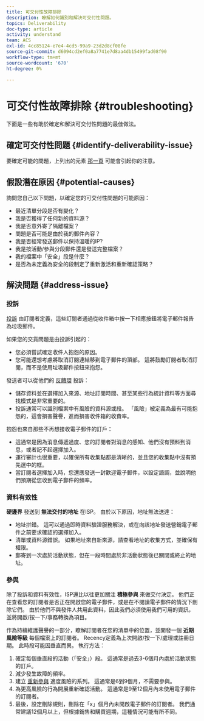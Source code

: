 ```yaml
---
title: 可交付性故障排除
description: 瞭解如何識別和解決可交付性問題。
topics: Deliverability
doc-type: article
activity: understand
team: ACS
exl-id: 4cc85124-e7e4-4cd5-99a9-23d2d8cf08fe
source-git-commit: d6094cd2ef0a8a7741e7d8aa4db15499fad08f90
workflow-type: tm+mt
source-wordcount: '670'
ht-degree: 0%

---
```


# 可交付性故障排除 {#troubleshooting}

下面是一些有助於確定和解決可交付性問題的最佳做法。

## 確定可交付性問題 {#identify-deliverability-issue}

要確定可能的問題，上列出的元素 [那一頁](/help/ongoing-monitoring.md) 可能會引起你的注意。

<!--
Mailing or campaign metrics: unsubscribe, abuse complaint and/or bounce rates are higher than usual.
Subscriber activity: opens, clicks and/or transactions are lower than usual.
Seed accounts show filtered or non-delivered mailings.
-->

## 假設潛在原因 {#potential-causes}

詢問您自己以下問題，以確定您的可交付性問題的可能原因：

* 最近清單分段是否有變化？
* 我是否獲得了任何新的資料源？
* 我是否意外寄了隔離檔案？
* 問題是否可能是由於我的郵件內容？
* 我是否經常發送郵件以保持溫暖的IP?
* 我是按活動/參與分段郵件還是發送完整檔案？
* 我的檔案中「安全」段是什麼？
* 是否為未定義為安全的段制定了重新激活和重新確認策略？

## 解決問題 {#address-issue}

### 投訴

[投訴](/help/metrics/complaints.md) 由訂閱者定義，這些訂閱者通過從收件箱中按一下相應按鈕將電子郵件報告為垃圾郵件。

如果您的交貨問題是由投訴引起的：
* 您必須嘗試確定收件人抱怨的原因。
* 您可能還想考慮將取消訂閱連結移到電子郵件的頂部。 這將鼓勵訂閱者取消訂閱，而不是使用垃圾郵件按鈕來抱怨。

發送者可以從他們的 [反饋環](/help/transition-process/infrastructure.md#feedback-loops) 投訴：
* 儲存資料並在選擇加入來源、地址訂閱時間、甚至某些行為統計資料等方面尋找模式是非常重要的。
* 投訴通常可以識別檔案中有風險的資料源或段。 「風險」被定義為最有可能抱怨的，這會損害聲譽，進而損害收件箱的收費率。

抱怨也來自那些不再想接收電子郵件的訂戶：
* 這通常是因為消息傳遞過度、您的訂閱者對消息的感知、他們沒有預料到消息，或者記不起選擇加入。
* 運行審計也很重要，以確保所有收集點都是清晰的，並且您的收集點中沒有預先選中的框。
* 當訂閱者選擇加入時，您還應發送一封歡迎電子郵件，以設定語調，並說明他們預期從您收到電子郵件的頻率。

### 資料有效性

**硬邊界** 發送到 **無法交付的地址** 在ISP。 由於以下原因，地址無法送達：
* 地址拼錯。 這可以通過即時資料驗證服務解決，或在向該地址發送營銷電子郵件之前要求確認的選擇加入。
* 清單或資料源錯誤。 如果地址來自新來源，請查看地址的收集方式，並確保有權限。
* 郵寄到一次處於活動狀態，但在一段時間處於非活動狀態後已關閉或終止的地址。

### 參與

除了投訴和資料有效性，ISP還比以往更加關注 **積極參與** 來做交付決定。 他們正在查看您的訂閱者是否正在開啟您的電子郵件，或是在不閱讀電子郵件的情況下刪除它們。 由於他們不與發件人共用此資料，因此我們必須使用我們可用的資訊，並將開啟/按一下/事務轉換為項目。

作為持續維護聲譽的一部分，瞭解訂閱者在您的清單中的位置，並開發一個 **近期風險等級** 每個檔案上的訂閱者。 Recency定義為上次開啟/按一下/處理或註冊日期。 此時段可能因垂直而異。 執行方法：

1. 確定每個垂直段的活動（「安全」）段。 這通常是過去3-6個月內處於活動狀態的訂戶。
1. 減少發生故障的頻率。
1. 建立 [重新參與](/help/additional-resources/re-engagement.md) 適度風險的系列。 這通常是6到9個月，不需要參與。
1. 為更高風險的行為開展重新確認活動。 這通常是9至12個月內未使用電子郵件的訂閱者。
1. 最後，設定刪除規則，刪除在「x」個月內未開啟電子郵件的訂閱者。 我們通常建議12個月以上，但根據銷售和購買週期，這種情況可能有所不同。
